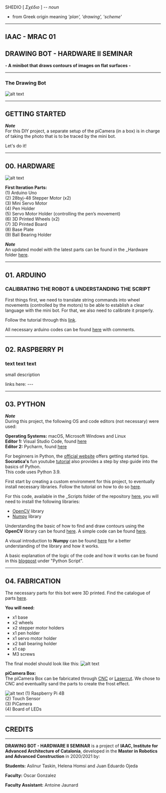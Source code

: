 SHEDIO [ _Σχέδιο_ ] --
_noun_
- from Greek origin meaning _'plan', 'drawing', 'scheme'_

-------------------------------


## **IAAC - MRAC 01**

## **DRAWING BOT - HARDWARE II SEMINAR**

**- A minibot that draws contours of images on flat surfaces -**

-------------------------------

### **The Drawing Bot**
![alt text](_Diagrams/02-DB-secondPrototype.gif)

-------------------------------

## **GETTING STARTED**

**_Note_**  
For this DIY project, a separate setup of the piCamera (in a box) is in charge of taking the photo that is to be traced by the mini bot.  

Let's do it!

-------------------------------

## **00. HARDWARE**

![alt text](_Diagrams/01-DB-firstPrototype.jpg)

**First Iteration Parts:**  
(1) Arduino Uno  
(2) 28byj-48 Stepper Motor (x2)  
(3) Mini Servo Motor  
(4) Pen Holder  
(5) Servo Motor Holder (controlling the pen’s movement)  
(6) 3D Printed Wheels (x2)  
(7) 3D Printed Board  
(8) Base Plate  
(9) Ball Bearing Holder  

**_Note_**  
An updated model with the latest parts can be found in the _Hardware folder [here](https://github.com/MRAC-IAAC/SHEDIO/tree/master/_Hardware/3D%20Models).

-------------------------------

## **01. ARDUINO**

### **CALIBRATING THE ROBOT & UNDERSTANDING THE SCRIPT**

First things first, we need to translate string commands into wheel movements (controlled by the motors) to be able to establish a clear language with the mini bot. For that, we also need to calibrate it properly.

Follow the tutorial through this [link](https://www.instructables.com/Arduino-Drawing-Robot/).

All necessary arduino codes can be found [here](https://github.com/MRAC-IAAC/SHEDIO/tree/master/_Scripts/Arduino_codes) with comments. 

-------------------------------

## **02. RASPBERRY PI**
### **text text text**

small description 

links here: ---

-------------------------------

## **03. PYTHON**

**_Note_**  
During this project, the following OS and code editors (not necessary) were used:

**Operating Systems:** macOS, Microsoft Windows and Linux  
**Editor 1:** Visual Studio Code, found [here](https://code.visualstudio.com/)  
**Editor 2:** Pycharm, found [here](https://www.jetbrains.com/pycharm/)

For beginners in Python, the [official website](https://www.python.org/about/gettingstarted/) offers getting started tips.  
 **Socratica's** fun youtube [tutorial](https://www.youtube.com/playlist?list=PLi01XoE8jYohWFPpC17Z-wWhPOSuh8Er-) also provides a step by step guide into the basics of Python.   
 This code uses Python 3.9.

 First start by creating a custom environment for this project, to eventually install necessary libraries. Follow the tutorial on how to do so [here](https://docs.python.org/3/library/venv.html).

For this code, available in the _Scripts folder of the repository [here](https://github.com/MRAC-IAAC/SHEDIO/blob/master/_Scripts/Python_codes/final_script.py), you will need to install the following libraries:  
- [OpenCV](https://docs.opencv.org/master/df/d65/tutorial_table_of_content_introduction.html) library  
- [Numpy](https://numpy.org/install/) library

Understanding the basic of how to find and draw contours using the **OpenCV** library can be found [here](https://docs.opencv.org/master/d4/d73/tutorial_py_contours_begin.html). A simple code can be found [here](https://gitlab.com/fablabbcn-projects/learning/code-club/-/blob/2020/04_computer_vision/02_findcontours.py).

A visual introduction to **Numpy** can be found [here](http://jalammar.github.io/visual-numpy/) for a better understanding of the library and how it works.

A basic explanation of the logic of the code and how it works can be found in this [blogpost](http://www.iaacblog.com/programs/drawing-bot-hardware-ii-seminar/) under "Python Script".

-------------------------------

## **04. FABRICATION**

The necessary parts for this bot were 3D printed. Find the catalogue of parts [here](https://github.com/MRAC-IAAC/SHEDIO/tree/master/_3D%20Print%20Files).  

**You will need:** 
- x1 base 
- x2 wheels
- x2 stepper motor holders
- x1 pen holder 
- x1 servo motor holder 
- x2 ball bearing holder
- x1 cap 
- M3 screws

The final model should look like this:
![alt text](_Diagrams/01-DB-final.jpg)

**piCamera Box:**  
The piCamera Box can be fabricated through [CNC](https://github.com/MRAC-IAAC/SHEDIO/tree/master/_Fabrication%20Files/CNC) or [Lasercut](https://github.com/MRAC-IAAC/SHEDIO/tree/master/_Fabrication%20Files/Lasercut). We chose to CNC and eventuallty sand the parts to create the frost effect. 

![alt text](_Diagrams/03-piCamera.gif)
(1) Raspberry Pi 4B  
(2) Touch Sensor  
(3) PiCamera  
(4) Board of LEDs  

-------------------------------

## **CREDITS**

-------------------------------

**DRAWING BOT - HARDWARE II SEMINAR** is a project of **IAAC, Institute for Advanced Architecture of Catalonia**, developed in the **Master in Robotics and Advanced Construction** in 2020/2021 by:

**Students:** Aslinur Taskin, Helena Homsi and Juan Eduardo Ojeda

**Faculty:** Oscar Gonzalez

**Faculty Assistant:** Antoine Jaunard